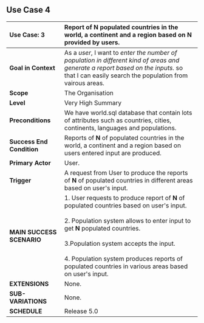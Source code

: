 ## Use Case 4

|  Use Case: 3 | Report of **N** populated countries in the world, a continent and a region based on **N** provided by users.|
|:--------|:------------|
| **Goal in Context** | As a *user*, I want to *enter the number of population in different kind of areas and generate a report based on the inputs.* so that I can easily search the population from vairous areas. |
| **Scope** | The Organisation|
| **Level** | Very High Summary |
|**Preconditions**| We have world.sql database that contain lots of attributes such as countries, cities, continents, languages and populations.|
|**Success End Condition**| Reports of **N** of populated countries in the world, a continent and a region based on users entered input are produced.|
|**Primary Actor**| User.|
|**Trigger**| A request from User to produce the reports of **N** of populated countries in different areas based on user's input.|
|**MAIN SUCCESS SCENARIO**| 1. User requests to produce report of **N** of populated countries based on user's input. <br><br>2. Population system allows to enter input to get **N** populated countries.<br><br>3.Population system accepts the input. <br><br>4. Population system produces reports of populated countries in various areas based on user's input.<br> |
|**EXTENSIONS**| None. |
|**SUB-VARIATIONS**| None. |
|**SCHEDULE**| Release 5.0 |
